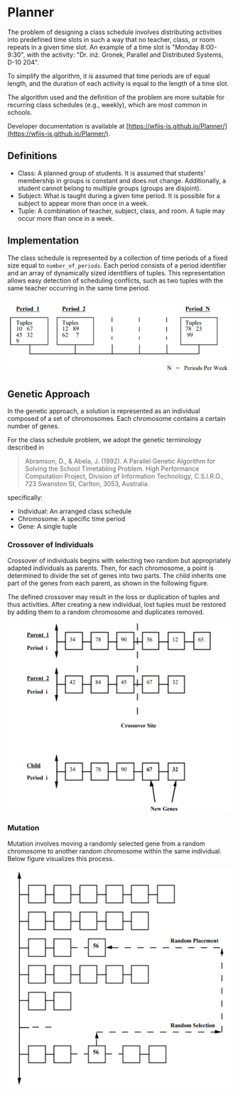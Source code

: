 # Planner

The problem of designing a class schedule involves distributing activities into predefined time slots in such a way that
no teacher, class, or room repeats in a given time slot. An example of a time slot is "Monday 8:00-9:30", with the
activity: "Dr. inż. Gronek, Parallel and Distributed Systems, D-10 204".

To simplify the algorithm, it is assumed that time periods are of equal length, and the duration of each activity is
equal to the length of a time slot.

The algorithm used and the definition of the problem are more suitable for recurring class schedules (e.g., weekly),
which are most common in schools.

Developer documentation is available at [https://wfiis-is.github.io/Planner/](https://wfiis-is.github.io/Planner/).

## Definitions

* Class: A planned group of students. It is assumed that students' membership in groups is constant and does not change.
  Additionally, a student cannot belong to multiple groups (groups are disjoint).
* Subject: What is taught during a given time period. It is possible for a subject to appear more than once in a week.
* Tuple: A combination of teacher, subject, class, and room. A tuple may occur more than once in a week.

## Implementation

The class schedule is represented by a collection of time periods of a fixed size equal to `number_of_periods`. Each
period consists of a period identifier and an array of dynamically sized identifiers of tuples. This representation
allows easy detection of scheduling conflicts, such as two tuples with the same teacher occurring in the same time
period.

![Representation of a timetable](assets/timetable_representation.png)

## Genetic Approach

In the genetic approach, a solution is represented as an individual composed of a set of chromosomes. Each chromosome
contains a certain number of genes.

For the class schedule problem, we adopt the genetic terminology described
in
> Abramson, D., & Abela, J. (1992). A Parallel Genetic Algorithm for Solving the School Timetabling Problem.
> High Performance Computation Project, Division of Information Technology, C.S.I.R.O., 723 Swanston St,
> Carlton, 3053, Australia.

specifically:

* Individual: An arranged class schedule
* Chromosome: A specific time period
* Gene: A single tuple

### Crossover of Individuals

Crossover of individuals begins with selecting two random but appropriately adapted individuals as parents. Then, for
each chromosome, a point is determined to divide the set of genes into two parts. The child inherits one part of the
genes from each parent, as shown in the following figure.

The defined crossover may result in the loss or duplication of tuples and thus activities. After creating a new
individual, lost tuples must be restored by adding them to a random chromosome and duplicates removed.

![Crossover of individuals](assets/crossover.png)

### Mutation

Mutation involves moving a randomly selected gene from a random chromosome to another random chromosome within the same
individual. Below figure visualizes this process.

![Mutation](assets/mutation.png)